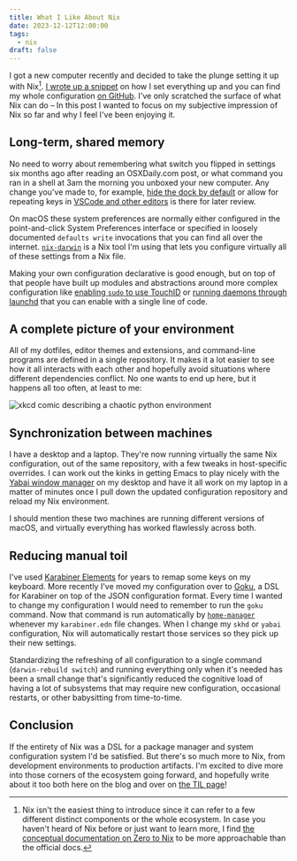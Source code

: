 ```yaml
---
title: What I Like About Nix
date: 2023-12-12T12:00:00
tags:
  - nix
draft: false
---
```


I got a new computer recently and decided to take the plunge setting it up with Nix[^1]. [I wrote up a snippet](https://davi.sh/til/nix/nix-macos-setup/) on how I set everything up and you can find my whole configuration [on GitHub](https://github.com/davish/setup). I've only scratched the surface of what Nix can do – In this post I wanted to focus on my subjective impression of Nix so far and why I feel I've been enjoying it.

[^1]: Nix isn't the easiest thing to introduce since it can refer to a few different distinct components or the whole ecosystem. In case you haven't heard of Nix before or just want to learn more, I find [the conceptual documentation on Zero to Nix](https://zero-to-nix.com/concepts/nix) to be more approachable than the official docs.

## Long-term, shared memory

No need to worry about remembering what switch you flipped in settings six months ago after reading an OSXDaily.com post, or what command you ran in a shell at 3am the morning you unboxed your new computer. Any change you've made to, for example, [hide the dock by default](https://github.com/davish/setup/blob/main/darwin/default.nix#L46) or allow for repeating keys in [VSCode and other editors](https://github.com/davish/setup/blob/main/darwin/default.nix#L48-L49) is there for later review.

On macOS these system preferences are normally either configured in the point-and-click System Preferences interface or specified in loosely documented `defaults write` invocations that you can find all over the internet. [`nix-darwin`](https://github.com/LnL7/nix-darwin) is a Nix tool I'm using that lets you configure virtually all of these settings from a Nix file.

Making your own configuration declarative is good enough, but on top of that people have built up modules and abstractions around more complex configuration like [enabling `sudo` to use TouchID](https://github.com/LnL7/nix-darwin/blob/4b9b83d5a92e8c1fbfd8eb27eda375908c11ec4d/modules/security/pam.nix) or [running daemons through launchd](https://github.com/LnL7/nix-darwin/tree/4b9b83d5a92e8c1fbfd8eb27eda375908c11ec4d/modules/services) that you can enable with a single line of code.

## A complete picture of your environment

All of my dotfiles, editor themes and extensions, and command-line programs are defined in a single repository. It makes it a lot easier to see how it all interacts with each other and hopefully avoid situations where different dependencies conflict. No one wants to end up here, but it happens all too often, at least to me:

![xkcd comic describing a chaotic python environment](https://imgs.xkcd.com/comics/python_environment.png)

## Synchronization between machines

I have a desktop and a laptop. They're now running virtually the same Nix configuration, out of the same repository, with a few tweaks in host-specific overrides. I can work out the kinks in getting Emacs to play nicely with the [Yabai window manager](https://github.com/koekeishiya/yabai) on my desktop and have it all work on my laptop in a matter of minutes once I pull down the updated configuration repository and reload my Nix environment.

I should mention these two machines are running different versions of macOS, and virtually everything has worked flawlessly across both.

## Reducing manual toil

I've used [Karabiner Elements](https://karabiner-elements.pqrs.org/) for years to remap some keys on my keyboard. More recently I've moved my configuration over to [Goku](https://github.com/yqrashawn/GokuRakuJoudo), a DSL for Karabiner on top of the JSON configuration format. Every time I wanted to change my configuration I would need to remember to run the `goku` command. Now that command is run automatically by [`home-manager`](https://github.com/nix-community/home-manager) whenever my `karabiner.edn` file changes. When I change my `skhd` or `yabai` configuration, Nix will automatically restart those services so they pick up their new settings.

Standardizing the refreshing of all configuration to a single command (`darwin-rebuild switch`) and running everything only when it's needed has been a small change that's significantly reduced the cognitive load of having a lot of subsystems that may require new configuration, occasional restarts, or other babysitting from time-to-time.

## Conclusion

If the entirety of Nix was a DSL for a package manager and system configuration system I'd be satisfied. But there's so much more to Nix, from development environments to production artifacts. I'm excited to dive more into those corners of the ecosystem going forward, and hopefully write about it too both here on the blog and over on [the TIL page](https://davi.sh/til/)!
